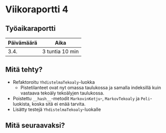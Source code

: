 # Viikoraportti 4

## Työaikaraportti

|Päivämäärä|Aika|
|----------|----|
|3.4.|3 tuntia 10 min|

## Mitä tehty?

- Refaktoroitu `YhdistelmaTekoaly`-luokka
  - Pistetilanteet ovat nyt omassa taulukossa ja samalla indeksillä kuin vastaava tekoäly tekoälyjen taulukossa.
- Poistettu `__hash__`-metodit `MarkovinKetju`-, `MarkovTekoaly` ja `Peli`-luokista, koska sitä ei enää tarvita.
- Lisätty testejä `YhdistelmaTekoaly`-luokalle

## Mitä seuraavaksi?
